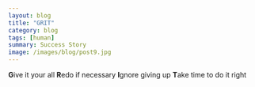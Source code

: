 ```yaml
---
layout: blog
title: "GRIT"
category: blog
tags: [human]  
summary: Success Story
image: /images/blog/post9.jpg
---
```


**G**ive it your all
**R**edo if necessary
**I**gnore giving up
**T**ake time to do it right



[OptaPlanner]: <http://www.optaplanner.org/blog/2016/08/07/ADecadeOfOptaPlanner.html>

